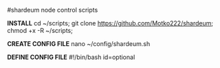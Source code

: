 #shardeum node control scripts

**INSTALL**
cd ~/scripts;
git clone https://github.com/Motko222/shardeum;
chmod +x -R ~/scripts;

**CREATE CONFIG FILE**
nano ~/config/shardeum.sh

**DEFINE CONFIG FILE**
#!/bin/bash
id=optional


